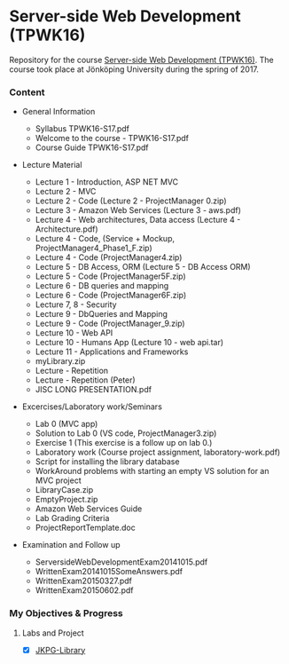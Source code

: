 Server-side Web Development (TPWK16)
======

Repository for the course [Server-side Web Development (TPWK16)](http://ju.se/JTH/en/education/courses.html?courseCode=TPWK16&semester=20161&lang=en). The course took place at Jönköping University during the spring of 2017.

### Content    

- General Information  
    - Syllabus TPWK16-S17.pdf
    - Welcome to the course - TPWK16-S17.pdf
    - Course Guide TPWK16-S17.pdf 

- Lecture Material 
    - Lecture 1 - Introduction, ASP NET MVC
    - Lecture 2 - MVC 
    - Lecture 2 - Code (Lecture 2 - ProjectManager 0.zip)
    - Lecture 3 - Amazon Web Services (Lecture 3 - aws.pdf)
    - Lecture 4 - Web architectures, Data access (Lecture 4 - Architecture.pdf)
    - Lecture 4 - Code, (Service + Mockup, ProjectManager4_Phase1_F.zip)
    - Lecture 4 - Code (ProjectManager4.zip)  
    - Lecture 5 - DB Access, ORM (Lecture 5 -  DB Access ORM)
    - Lecture 5 - Code (ProjectManager5F.zip) 
    - Lecture 6 - DB queries and mapping 
    - Lecture 6 - Code (ProjectManager6F.zip)
    - Lecture 7, 8 - Security
    - Lecture 9 - DbQueries and Mapping
    - Lecture 9 - Code (ProjectManager_9.zip) 
    - Lecture 10 - Web API 
    - Lecture 10 - Humans App (Lecture 10 - web api.tar) 
    - Lecture 11 - Applications and Frameworks 
    - myLibrary.zip 
    - Lecture - Repetition 
    - Lecture - Repetition (Peter) 
    - JISC LONG PRESENTATION.pdf
 
- Excercises/Laboratory work/Seminars
    - Lab 0 (MVC app)
    - Solution to Lab 0 (VS code, ProjectManager3.zip)
    - Exercise 1 (This exercise is a follow up on lab 0.)
    - Laboratory work (Course project assignment, laboratory-work.pdf)
    - Script for installing the library database 
    - WorkAround problems with starting an empty VS solution for an MVC project 
    - LibraryCase.zip 
    - EmptyProject.zip 
    - Amazon Web Services Guide 
    - Lab Grading Criteria 
    - ProjectReportTemplate.doc
 
- Examination and Follow up
    - ServersideWebDevelopmentExam20141015.pdf
    - WrittenExam20141015SomeAnswers.pdf
    - WrittenExam20150327.pdf
    - WrittenExam20150602.pdf


### My Objectives & Progress

1. Labs and Project
    - [x] [JKPG-Library](https://github.com/atanasyanew/JKPG-Library)
















